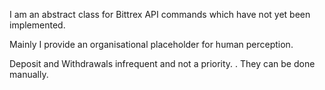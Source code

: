 I am an abstract class for Bittrex API commands 
which have not yet been implemented.  

Mainly I provide an organisational placeholder for human perception.

Deposit and Withdrawals infrequent and not a priority. . 
They can be done manually. 